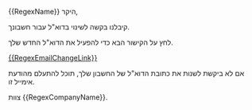 {{RegexName}} היקר,

קיבלנו בקשה לשינוי בדוא"ל עבור חשבונך.

לחץ על הקישור הבא כדי להפעיל את הדוא"ל החדש שלך.

<a href="{{RegexEmailChangeLink}}">{{RegexEmailChangeLink}}</a>

אם לא ביקשת לשנות את כתובת הדוא"ל של החשבון שלך, תוכל להתעלם מהודעת אימייל זו.

צוות {{RegexCompanyName}}.
